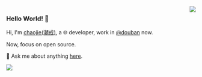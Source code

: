<img align='right' src='https://github-readme-stats.vercel.app/api?username=ischaojie&show_icons=true&&theme=default&hide=["contribs"]&&hide_title=true' /> 

### Hello World! 👋

Hi, I'm [chaojie(潮戒)](https://blog.chaojie.fun/), a 🌐 developer, work in [@douban](https://en.wikipedia.org/wiki/Douban) now.

Now, focus on open source.

💬 Ask me about anything [here](https://github.com/ischaojie/ischaojie/issues).

![](https://visitor-badge.laobi.icu/badge?page_id=ischaojie.ischaojie)



<!--

[![stat](https://github-readme-stats.vercel.app/api?username=ischaojie&show_icons=true&&theme=default&hide=["contribs"])](https://github.com/ischaojie)

[![Top Langs](https://github-readme-stats.vercel.app/api/top-langs/?username=ischaojie&layout=compact)](https://github.com/ischaojie)

<details>
<summary>CLICK ME</summary>

![ip test](https://ip.ntrqq.net/images/yosuga.png?wd=JTIw&r=f7eppzl6j6)
</details>

-->
